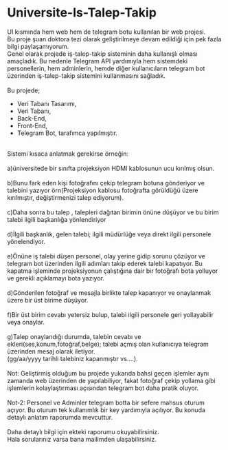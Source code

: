 # Universite-Is-Talep-Takip <br>
UI kısmında hem web hem de telegram botu kullanılan bir web projesi.  <br>
Bu proje şuan doktora tezi olarak geliştirilmeye devam edildiği için pek fazla bilgi paylaşamıyorum.  <br>
Genel olarak projede iş-talep-takip sisteminin daha kullanışlı olması amaçladık. Bu nedenle Telegram API yardımıyla hem sistemdeki personellerin, hem adminlerin, hemde diğer kullanıcıların telegram bot üzerinden iş-talep-takip sistemini kullanmasını sağladık.  <br>
 <br> 
Bu projede;
- Veri Tabanı Tasarımı,
- Veri Tabanı,
- Back-End,
- Front-End,
- Telegram Bot,
tarafımca yapılmıştır.
 <br>
Sistemi kısaca anlatmak gerekirse örneğin: <br> <br>
a)üniversitede bir sınıfta projeksiyon HDMI kablosunun ucu kırılmış olsun. <br> <br>
b)Bunu fark eden kişi fotoğrafını çekip telegram botuna gönderiyor ve talebini yazıyor örn(Projeksiyon kablosu fotoğrafta görüldüğü üzere kırılmıştır, değiştirmenizi talep ediyorum). <br> <br>
c)Daha sonra bu talep , talepleri dağıtan birimin önüne düşüyor ve bu birim talebi ilgili başkanlığa yönlendiriyor <br> <br>
d)İlgili başkanlık, gelen talebi; ilgili müdürlüğe veya direkt ilgili personele yönelendiyor. <br> <br>
e)Önüne iş talebi düşen personel, olay yerine gidip sorunu çözüyor ve telegram bot üzerinden ilgili adımları takip ederek talebi kapatıyor. Bu kapatma işleminde  projeksiyonun çalıştığına dair bir fotoğrafı bota yolluyor ve gerekli açıklamayı bota yazıyor. <br> <br>
d)Gönderilen fotoğraf ve mesajla birlikte talep kapanıyor ve onaylanmak üzere bir üst birime düşüyor. <br> <br>
f)Bir üst birim cevabı yetersiz bulup, talebi ilgili personele geri yollayabilir veya onaylar. <br> <br>
g)Talep onaylandığı durumda, talebin cevabı ve ekleri(ses,konum,fotoğraf,belge); talebi açmış olan kullanıcıya telegram üzerinden mesaj olarak iletiyor. <br>
(gg/aa/yyyy tarihli talebiniz kapanmıştır vs....). <br> <br>
Not: Geliştirmiş olduğum bu projede yukarıda bahsi geçen işlemler aynı zamanda web üzerinden de yapılabiliyor, fakat fotoğraf çekip yollama gibi işlemlerin kolaylaştırması açısından telegram bot daha pratik oluyor. <br> <br>
Not-2: Personel ve Adminler telegram botta bir sefere mahsus oturum açıyor. Bu oturum tek kullanımlık bir key yardımıyla açılıyor. Bu konuda detaylı anlatım raporumda mevcuttur. <br> <br>
Daha detaylı bilgi için ekteki raporumu okuyabilirsiniz. <br> 
Hala sorularınız varsa bana mailimden ulaşabilirsiniz. <br> 


